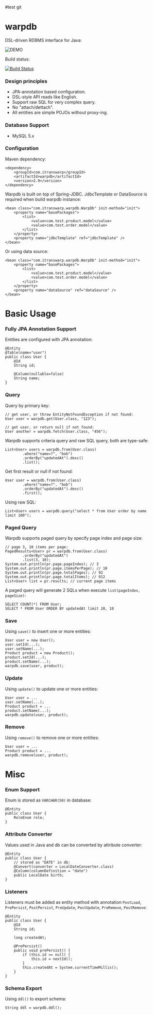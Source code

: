 #test git
# warpdb

DSL-driven RDBMS interface for Java:

![DEMO](https://github.com/michaelliao/warpdb/raw/master/warpdb.gif)

Build status:

[![Build Status](https://travis-ci.org/michaelliao/warpdb.svg?branch=master)](https://travis-ci.org/michaelliao/warpdb)

### Design principles

* JPA-annotation based configuration.
* DSL-style API reads like English.
* Support raw SQL for very complex query.
* No "attach/dettach".
* All entities are simple POJOs without proxy-ing.

### Database Support

* MySQL 5.x

### Configuration

Maven dependency:

```
<dependency>
    <groupId>com.itranswarp</groupId>
    <artifactId>warpdb</artifactId>
    <version>2.9</version>
</dependency>
```

Warpdb is built on top of Spring-JDBC. JdbcTemplate or DataSource is required when build warpdb instance:

```
<bean class="com.itranswarp.warpdb.WarpDb" init-method="init">
    <property name="basePackages">
        <list>
            <value>com.test.product.model</value>
            <value>com.test.order.model</value>
        </list>
    </property>
    <property name="jdbcTemplate" ref="jdbcTemplate" />
</bean>
```

Or using data source:

```
<bean class="com.itranswarp.warpdb.WarpDb" init-method="init">
    <property name="basePackages">
        <list>
            <value>com.test.product.model</value>
            <value>com.test.order.model</value>
        </list>
    </property>
    <property name="dataSource" ref="dataSource" />
</bean>
```

# Basic Usage

### Fully JPA Annotation Support

Entities are configured with JPA annotation:

```
@Entity
@Table(name="user")
public class User {
    @Id
    String id;

    @Column(nullable=false)
    String name;
}
```

### Query

Query by primary key:

```
// get user, or throw EntityNotFoundException if not found:
User user = warpdb.get(User.class, "123");

// get user, or return null if not found:
User another = warpdb.fetch(User.class, "456");
```

Warpdb supports criteria query and raw SQL query, both are type-safe:

```
List<User> users = warpdb.from(User.class)
        .where("name=?", "bob")
        .orderBy("updatedAt").desc()
        .list();
```

Get first result or null if not found:

```
User user = warpdb.from(User.class)
        .where("name=?", "bob")
        .orderBy("updatedAt").desc()
        .first();
```

Using raw SQL:

```
List<User> users = warpdb.query("select * from User order by name limit 100");
```

### Paged Query

Warpdb supports paged query by specify page index and page size:

```
// page 3, 10 items per page:
PagedResults<User> pr = warpdb.from(User.class)
        .orderBy("updatedAt")
        .list(3, 10);
System.out.println(pr.page.pageIndex); // 3
System.out.println(pr.page.itemsPerPage); // 10
System.out.println(pr.page.totalPages); // 92
System.out.println(pr.page.totalItems); // 912
List<User> list = pr.results; // current page items
```

A paged query will generate 2 SQLs when execute `list(pageIndex, pageSize)`:

```
SELECT COUNT(*) FROM User;
SELECT * FROM User ORDER BY updatedAt limit 20, 10
```

### Save

Using `save()` to insert one or more entities:

```
User user = new User();
user.setId(...);
user.setName(...);
Product product = new Product();
product.setId(...);
product.setName(...);
warpdb.save(user, product);
```

### Update

Using `update()` to update one or more entities:

```
User user = ...
user.setName(...);
Product product = ...
product.setName(...);
warpdb.update(user, product);
```

### Remove

Using `remove()` to remove one or more entities:

```
User user = ...
Product product = ...
warpdb.remove(user, product);
```

# Misc

### Enum Support

Enum is stored as `VARCHAR(50)` in database:

```
@Entity
public class User {
    RoleEnum role;
}
```

### Attribute Converter

Values used in Java and db can be converted by attribute converter:

```
@Entity
public class User {
    // stored as "DATE" in db:
    @Convert(converter = LocalDateConverter.class)
    @Column(columnDefinition = "date")
    public LocalDate birth;
}
```

### Listeners

Listeners must be added as entity method with annotation `PostLoad`, `PrePersist`, `PostPersist`, `PreUpdate`, `PostUpdate`, `PreRemove`, `PostRemove`:

```
@Entity
public class User {
    @Id
    String id;

    long createdAt;

    @PrePersist()
    public void prePersist() {
        if (this.id == null) {
            this.id = nextId();
        }
        this.createdAt = System.currentTimeMillis();
    }
}
```

### Schema Export

Using `ddl()` to export schema:

```
String ddl = warpdb.ddl();
```

